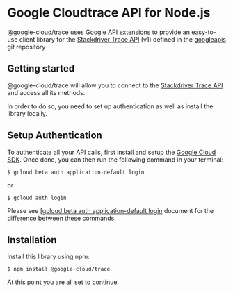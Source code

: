Google Cloudtrace API for Node.js
=================================================

@google-cloud/trace uses [Google API extensions][google-gax] to provide an
easy-to-use client library for the [Stackdriver Trace API][] (v1) defined in the [googleapis][] git repository


[googleapis]: https://github.com/googleapis/googleapis/tree/master/google/google/devtools/cloudtrace/v1
[google-gax]: https://github.com/googleapis/gax-nodejs
[Stackdriver Trace API]: https://developers.google.com/apis-explorer/#p/cloudtrace/v1/

Getting started
---------------

@google-cloud/trace will allow you to connect to the [Stackdriver Trace API][] and access all its methods.

In order to do so, you need to set up authentication as well as install the library locally.


Setup Authentication
--------------------

To authenticate all your API calls, first install and setup the [Google Cloud SDK][].
Once done, you can then run the following command in your terminal:

    $ gcloud beta auth application-default login

or

    $ gcloud auth login

Please see [[gcloud beta auth application-default login][] document for the difference between these commands.

[Google Cloud SDK]: https://cloud.google.com/sdk/
[gcloud beta auth application-default login]: https://cloud.google.com/sdk/gcloud/reference/beta/auth/application-default/login


Installation
-------------------

Install this library using npm:

    $ npm install @google-cloud/trace

At this point you are all set to continue.
